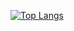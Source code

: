 [![Top Langs](https://github-readme-stats.vercel.app/api/top-langs/?username=anuraghazra)](https://github.com/Max634/C-begginers-stuff)

